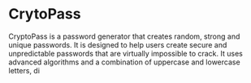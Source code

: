 # CrytoPass
CryptoPass is a password generator that creates random, strong and unique passwords. It is designed to help users create secure and unpredictable passwords that are virtually impossible to crack. It uses advanced algorithms and a combination of uppercase and lowercase letters, di
